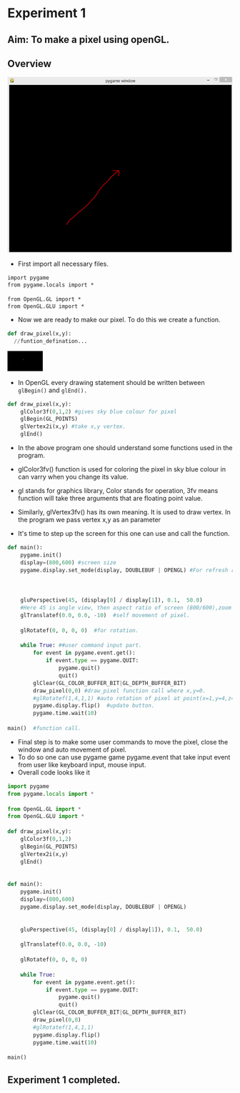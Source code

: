 # Experiment 1
## Aim: To make a pixel using openGL.
## Overview
<img src="https://github.com/kr123Manish/ComputerGraphics_with_openGL/blob/main/Programs/images/pixel1.PNG"></img>
- First import all necessary files.
``` 
import pygame 
from pygame.locals import *

from OpenGL.GL import *
from OpenGL.GLU import *
```
- Now we are ready to make our pixel. To do this we create a function.
```python
def draw_pixel(x,y):
  //funtion_defination...
```
<img src="https://github.com/kr123Manish/ComputerGraphics_with_openGL/blob/main/Programs/images/pixel.PNG"></img>
- In OpenGL every drawing statement should be written between ```glBegin()``` and ```glEnd().```
```python
def draw_pixel(x,y):
	glColor3f(0,1,2) #gives sky blue colour for pixel
	glBegin(GL_POINTS)
	glVertex2i(x,y) #take x,y vertex.
	glEnd()
  ```
  - In the above program one should understand some functions used in the program.

- glColor3fv() function is used for coloring the pixel in sky blue colour in can varry when you change its value.

- gl stands for graphics library, Color stands for operation, 3fv means function will take three arguments that are floating point value.

- Similarly, glVertex3fv() has its own meaning. It is used to draw vertex. In the program we pass vertex x,y as an parameter

- It's time to step up the screen for this one can use and call the function.
``` python
def main():
	pygame.init()
	display=(800,600) #screen size
	pygame.display.set_mode(display, DOUBLEBUF | OPENGL) #For refresh rate(frame buffer)



	gluPerspective(45, (display[0] / display[1]), 0.1,  50.0)
    #Here 45 is angle view, then aspect ratio of screen (800/600),zoom in, zoom out
	glTranslatef(0.0, 0.0, -10)  #self movement of pixel.

	glRotatef(0, 0, 0, 0)  #for rotation.

	while True: ##user command input part.
		for event in pygame.event.get():
			if event.type == pygame.QUIT:
				pygame.quit()
				quit()
		glClear(GL_COLOR_BUFFER_BIT|GL_DEPTH_BUFFER_BIT)
		draw_pixel(0,0) #draw_pixel function call where x,y=0.
		#glRotatef(1,4,1,1) #auto rotation of pixel at point(x=1,y=4,z=1,speed=1).
		pygame.display.flip()  #update button.
		pygame.time.wait(10)  

main()  #function call.
```
- Final step is to make some user commands to move the pixel, close the window and auto movement of pixel.
- To do so one can use pygame game pygame.event that take input event from user like keyboard input, mouse input.
- Overall code looks like it
```python
import pygame
from pygame.locals import *

from OpenGL.GL import *
from OpenGL.GLU import *

def draw_pixel(x,y):
	glColor3f(0,1,2)
	glBegin(GL_POINTS)
	glVertex2i(x,y)
	glEnd()


def main():
	pygame.init()
	display=(800,600)
	pygame.display.set_mode(display, DOUBLEBUF | OPENGL)


	gluPerspective(45, (display[0] / display[1]), 0.1,  50.0)

	glTranslatef(0.0, 0.0, -10)

	glRotatef(0, 0, 0, 0)

	while True:
		for event in pygame.event.get():
			if event.type == pygame.QUIT:
				pygame.quit()
				quit()
		glClear(GL_COLOR_BUFFER_BIT|GL_DEPTH_BUFFER_BIT)
		draw_pixel(0,0)
		#glRotatef(1,4,1,1)
		pygame.display.flip()
		pygame.time.wait(10)

main()
```
## Experiment 1 completed.
